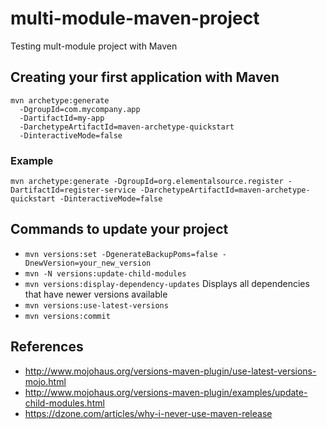 # multi-module-maven-project

Testing mult-module project with Maven

## Creating your first application with Maven

```
mvn archetype:generate
  -DgroupId=com.mycompany.app
  -DartifactId=my-app
  -DarchetypeArtifactId=maven-archetype-quickstart
  -DinteractiveMode=false
```
### Example
```
mvn archetype:generate -DgroupId=org.elementalsource.register -DartifactId=register-service -DarchetypeArtifactId=maven-archetype-quickstart -DinteractiveMode=false
```

## Commands to update your project
- `mvn versions:set -DgenerateBackupPoms=false -DnewVersion=your_new_version`
- `mvn -N versions:update-child-modules`
- `mvn versions:display-dependency-updates` Displays all dependencies that have newer versions available
- `mvn versions:use-latest-versions`
- `mvn versions:commit`

## References
- http://www.mojohaus.org/versions-maven-plugin/use-latest-versions-mojo.html
- http://www.mojohaus.org/versions-maven-plugin/examples/update-child-modules.html
- https://dzone.com/articles/why-i-never-use-maven-release
